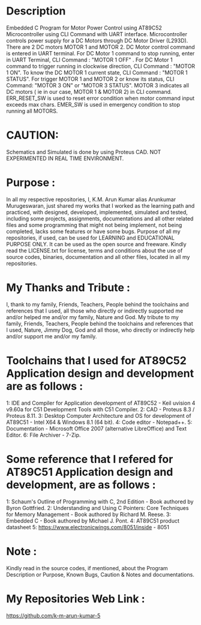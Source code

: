 Description
===========
Embedded C Program for Motor Power Control using AT89C52 Microcontroller using CLI Command with UART interface. Microcontroller controls power supply for a DC Motors  through DC Motor Driver (L293D). There are 2 DC motors MOTOR 1 and MOTOR 2. DC Motor control command is entered in UART terminal. For DC Motor 1 command to stop running, enter in UART Terminal, CLI Command : "MOTOR 1 OFF" . For DC Motor 1 command to trigger running in clockwise direction, CLI Command : "MOTOR 1 ON". To know the DC MOTOR 1 current state, CLI Command : "MOTOR 1 STATUS". For trigger MOTOR 1 and MOTOR 2 or know its status, CLI Command: "MOTOR 3 ON" or "MOTOR 3 STATUS". MOTOR 3 indicates all DC motors ( ie in our case,  MOTOR 1 & MOTOR 2) in CLI command. ERR_RESET_SW is used to reset error condition when motor command input exceeds max chars. EMER_SW is used in
emergency condition to stop running all MOTORS. 	

CAUTION:
=========
Schematics and Simulated is done by using Proteus CAD. NOT EXPERIMENTED IN REAL TIME ENVIRONMENT.  

Purpose :
=========
In all my respective repositories, I, K.M. Arun Kumar alias Arunkumar Murugeswaran, just shared my works that I worked as the learning path and practiced, with designed, developed, implemented, simulated and tested, including some projects, assignments, documentations and all other related files and some programming that might not being implement, not being completed, lacks some features or have some bugs. Purpose of all my repositories, if used, can be used for LEARNING and EDUCATIONAL PURPOSE ONLY. It can be used as the open source and freeware. Kindly read the LICENSE.txt for license, terms and conditions about the use of source codes, binaries, documentation and all other files, located in all my repositories. 

My Thanks and Tribute :
========================
I, thank to my family, Friends, Teachers, People behind the toolchains and references that I used, all those who directly or indirectly supported me and/or helped me and/or my family, Nature and God. My tribute to my family, Friends, Teachers, People behind the toolchains and references that I used, Nature, Jimmy Dog, God and all those, who directly or indirectly help and/or support me and/or my family.

Toolchains that I used for AT89C52 Application design and development are as follows :
======================================================================================
1: IDE and Compiler for Application development of AT89C52            - Keil uvision 4 v9.60a for C51 Development Tools with C51 Compiler.
2: CAD                                                                - Proteus 8.3 / Proteus 8.11. 
3: Desktop Computer Architecture and OS for development of AT89C51    - Intel X64 & Windows 8.1 (64 bit).
4: Code editor                                                        - Notepad++.
5: Documentation                                                      - Microsoft Office 2007 (alternative LibreOffice) and Text Editor.
6: File Archiver                                                      - 7-Zip.              

Some reference that I refered for AT89C51 Application design and development, are as follows :
==============================================================================================
1: Schaum's Outline of Programming with C, 2nd Edition - Book authored by Byron Gottfried.
2: Understanding and Using C Pointers: Core Techniques for Memory Management - Book authored by Richard M. Reese. 
3: Embedded C - Book authored by Michael J. Pont.
4: AT89C51 product datasheet
5: https://www.electronicwings.com/8051/inside  - 8051


Note :
======
Kindly read in the source codes, if mentioned, about the Program Description or Purpose, Known Bugs, Caution & Notes and documentations. 

My Repositories Web Link :
==========================
https://github.com/k-m-arun-kumar-5
